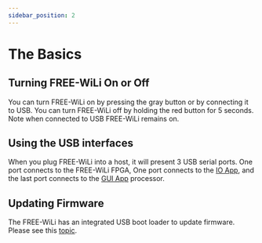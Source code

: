 ```yaml
---
sidebar_position: 2
---
```


# The Basics

## Turning FREE-WiLi On or Off

You can turn FREE-WiLi on by pressing the gray button or by connecting it to USB.  You can turn FREE-WiLi off by holding the red button for 5 seconds. Note when connected to USB FREE-WiLi remains on.

## Using the USB interfaces

When you plug FREE-WiLi into a host, it will present 3 USB serial ports. One port connects to the FREE-WiLi FPGA, One port connects to the [IO App](/io-app), and the last port connects to the [GUI App](/gui-screen-buttons-and-lights) processor.

## Updating Firmware

The FREE-WiLi has an integrated USB boot loader to update firmware. Please see this [topic](/freewili-firmware-update).
